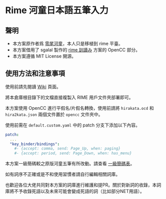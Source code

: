 # Rime 河童日本語五筆入力

## 聲明

- 本方案原作者爲 [零尾河童](https://github.com/zerobikappa/rime-kappajp86)，本人只是移植到 rime 平臺。
- 本方案借用了 sgalal 製作的 [rime 訓讀み](https://github.com/sgalal/rime-kunyomi) 方案的 OpenCC 部分。
- 本方案遵循 MIT License 開源。

## 使用方法和注意事項

使用前請先閱讀 [Wiki](https://github.com/momijineko/Rime-KappaJP/wiki) 頁面。

將本倉庫根目錄下的文檔直接複製入 RIME 用戶文件夾部署即可。

本方案使用 OpenCC 進行平假名/片假名轉換，使用前請將 `hirakata.ocd` 和 `hira2kata.json` 兩個文件置於 `opencc` 文件夾中。

使用前需在 `default.custom.yaml` 中的 patch 分支下添加以下內容。

```yaml
patch:
  ...
  "key_binder/bindings":
    #- {accept: comma, send: Page_Up, when: paging}
    #- {accept: period, send: Page_Down, when: has_menu}
```

本方案一級簡碼較之原版河童五筆有所改動。請查看 [一級簡碼表](https://github.com/momijineko/Rime-KappaJP/blob/master/%E4%B8%80%E7%B4%9A%E7%B0%A1%E7%A2%BC%E8%A1%A8.md)。

如有詞序不正確或是不和使用習慣者請自行編輯相關詞庫。

也歡迎各位大佬共同對本方案的詞庫進行維護和提PR。關於對新詞的收錄，本詞庫將不予收錄死語以及未來可能會變成死語的詞（比如部分NET用語）。
